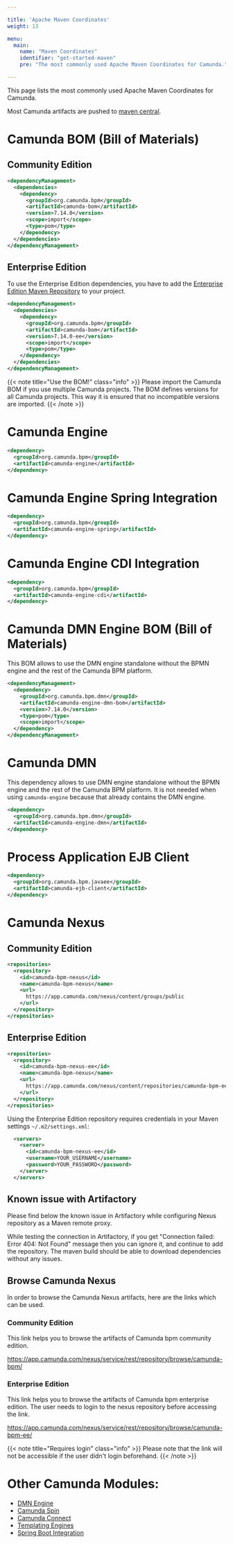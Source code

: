 ```yaml
---

title: 'Apache Maven Coordinates'
weight: 13

menu:
  main:
    name: "Maven Coordinates"
    identifier: "get-started-maven"
    pre: "The most commonly used Apache Maven Coordinates for Camunda."

---
```


This page lists the most commonly used Apache Maven Coordinates for Camunda.

Most Camunda artifacts are pushed to [maven central](http://search.maven.org/#browse%7C-1675593179).


# Camunda BOM (Bill of Materials)

## Community Edition

```xml
<dependencyManagement>
  <dependencies>
    <dependency>
      <groupId>org.camunda.bpm</groupId>
      <artifactId>camunda-bom</artifactId>
      <version>7.14.0</version>
      <scope>import</scope>
      <type>pom</type>
    </dependency>
  </dependencies>
</dependencyManagement>
```

## Enterprise Edition

To use the Enterprise Edition dependencies, you have to add the [Enterprise Edition Maven Repository](#enterprise-edition-1) to your project.

```xml
<dependencyManagement>
  <dependencies>
    <dependency>
      <groupId>org.camunda.bpm</groupId>
      <artifactId>camunda-bom</artifactId>
      <version>7.14.0-ee</version>
      <scope>import</scope>
      <type>pom</type>
    </dependency>
  </dependencies>
</dependencyManagement>
```

{{< note title="Use the BOM!" class="info" >}}
  Please import the Camunda BOM if you use multiple Camunda projects. The BOM defines versions for all Camunda projects. This way it is ensured that no incompatible versions are imported.
{{< /note >}}


# Camunda Engine

```xml
<dependency>
  <groupId>org.camunda.bpm</groupId>
  <artifactId>camunda-engine</artifactId>
</dependency>
```


# Camunda Engine Spring Integration

```xml
<dependency>
  <groupId>org.camunda.bpm</groupId>
  <artifactId>camunda-engine-spring</artifactId>
</dependency>
```


# Camunda Engine CDI Integration

```xml
<dependency>
  <groupId>org.camunda.bpm</groupId>
  <artifactId>camunda-engine-cdi</artifactId>
</dependency>
```

# Camunda DMN Engine BOM (Bill of Materials)
This BOM allows to use the DMN engine standalone without the BPMN engine and the rest of the Camunda BPM platform.

```xml
<dependencyManagement>
  <dependency>
    <groupId>org.camunda.bpm.dmn</groupId>
    <artifactId>camunda-engine-dmn-bom</artifactId>
    <version>7.14.0</version>
    <type>pom</type>
    <scope>import</scope>
  </dependency>
</dependencyManagement>
```

# Camunda DMN
This dependency allows to use DMN engine standalone without the BPMN engine and the rest of the Camunda BPM platform.
It is not needed when using `camunda-engine` because that already contains the DMN engine.

```xml
<dependency>
  <groupId>org.camunda.bpm.dmn</groupId>
  <artifactId>camunda-engine-dmn</artifactId>
</dependency>
```

# Process Application EJB Client

```xml
<dependency>
  <groupId>org.camunda.bpm.javaee</groupId>
  <artifactId>camunda-ejb-client</artifactId>
</dependency>
```


# Camunda Nexus

## Community Edition

```xml
<repositories>
  <repository>
    <id>camunda-bpm-nexus</id>
    <name>camunda-bpm-nexus</name>
    <url>
      https://app.camunda.com/nexus/content/groups/public
    </url>
  </repository>
</repositories>
```

## Enterprise Edition

```xml
<repositories>
  <repository>
    <id>camunda-bpm-nexus-ee</id>
    <name>camunda-bpm-nexus</name>
    <url>
      https://app.camunda.com/nexus/content/repositories/camunda-bpm-ee
    </url>
  </repository>
</repositories>
```

Using the Enterprise Edition repository requires credentials in your Maven settings `~/.m2/settings.xml`:
```xml
  <servers>
    <server>
      <id>camunda-bpm-nexus-ee</id>
      <username>YOUR_USERNAME</username>
      <password>YOUR_PASSWORD</password>
    </server>
  </servers>
```

## Known issue with Artifactory

Please find below the known issue in Artifactory while configuring Nexus repository as a Maven remote proxy.

While testing the connection in Artifactory, if you get "Connection failed: Error 404: Not Found" message then you can ignore it, and continue to add the repository. The maven build should be able to download dependencies without any issues.

## Browse Camunda Nexus
In order to browse the Camunda Nexus artifacts, here are the links which can be used.

### Community Edition
This link helps you to browse the artifacts of Camunda bpm community edition.

 https://app.camunda.com/nexus/service/rest/repository/browse/camunda-bpm/

### Enterprise Edition
This link helps you to browse the artifacts of Camunda bpm enterprise edition. The user needs to login to the nexus repository before accessing the link.

 https://app.camunda.com/nexus/service/rest/repository/browse/camunda-bpm-ee/

{{< note title="Requires login" class="info" >}}
   Please note that the link will not be accessible if the user didn't login beforehand.
{{< /note >}}

# Other Camunda Modules:

* [DMN Engine](/manual/latest/user-guide/dmn-engine/embed/#maven-coordinates)
* [Camunda Spin](/manual/latest/reference/spin)
* [Camunda Connect](/manual/latest/reference/connect/#maven-coordinates)
* [Templating Engines](/manual/latest/user-guide/process-engine/templating/#install-a-template-engine-for-an-embedded-process-engine)
* [Spring Boot Integration](/manual/latest/user-guide/spring-boot-integration/)
